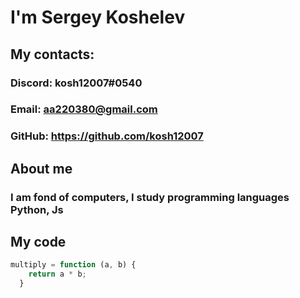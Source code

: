 
# I'm Sergey Koshelev
## My contacts:
### Discord: kosh12007#0540
### Email: aa220380@gmail.com
### GitHub: https://github.com/kosh12007
## About me
### I am fond of computers, I study programming languages Python, Js
## My code
```javascript
multiply = function (a, b) {
    return a * b;
  }
```

